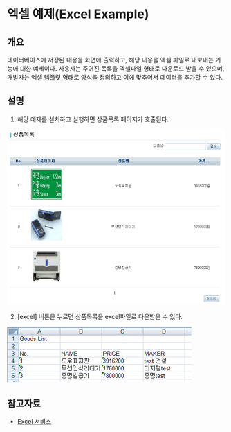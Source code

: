 # 엑셀 예제(Excel Example)

## 개요
데이터베이스에 저장된 내용을 화면에 출력하고, 해당 내용을 엑셀 파일로 내보내는 기능에 대한 예제이다. 사용자는 주어진 목록을 엑셀파일 형태로 다운로드 받을 수 있으며, 개발자는 엑셀 템플릿 형태로 양식을 정의하고 이에 맞추어서 데이터를 추가할 수 있다.

## 설명
1. 해당 예제를 설치하고 실행하면 상품목록 페이지가 호출된다.

![excel-1](./images/excel-1.png)

2. [excel] 버튼을 누르면 상품목록을 excel파일로 다운받을 수 있다.

![excel-2](./images/excel-2.png)

## 참고자료
-  [Excel 서비스](./excel-service.md)